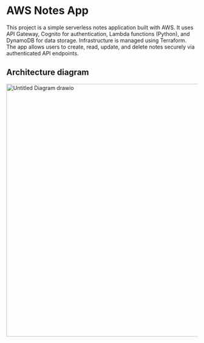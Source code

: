 # AWS Notes App
This project is a simple serverless notes application built with AWS. It uses API Gateway, Cognito for authentication, Lambda functions (Python), and DynamoDB for data storage. Infrastructure is managed using Terraform. The app allows users to create, read, update, and delete notes securely via authenticated API endpoints.

## Architecture diagram
<img width="816" height="665" alt="Untitled Diagram drawio" src="https://github.com/user-attachments/assets/84bdd97d-3623-473e-8f38-3068d17d7a11" />
